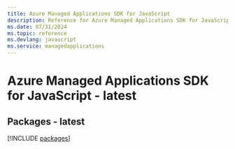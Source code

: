```yaml
---
title: Azure Managed Applications SDK for JavaScript
description: Reference for Azure Managed Applications SDK for JavaScript
ms.date: 07/31/2024
ms.topic: reference
ms.devlang: javascript
ms.service: managedapplications
---
```

# Azure Managed Applications SDK for JavaScript - latest
## Packages - latest
[!INCLUDE [packages](managed-applications-index.md)]